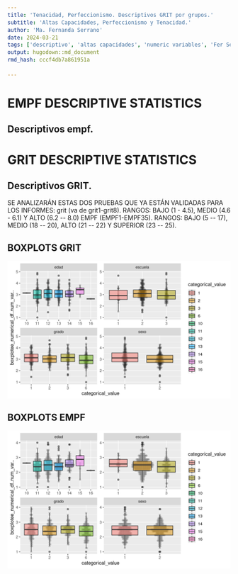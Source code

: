 ```yaml
---
title: 'Tenacidad, Perfeccionismo. Descriptivos GRIT por grupos.'
subtitle: 'Altas Capacidades, Perfeccionismo y Tenacidad.'
author: 'Ma. Fernanda Serrano'
date: 2024-03-21
tags: ['descriptivo', 'altas capacidades', 'numeric variables', 'Fer Serrano', 'tenacidad', 'perfeccionismo']
output: hugodown::md_document
rmd_hash: cccf4db7a861951a

---
```


EMPF DESCRIPTIVE STATISTICS
===========================

Descriptivos empf.
------------------

GRIT DESCRIPTIVE STATISTICS
===========================

Descriptivos GRIT.
------------------

SE ANALIZARÁN ESTAS DOS PRUEBAS QUE YA ESTÁN VALIDADAS PARA LOS INFORMES: grit (va de grit1-grit8). RANGOS: BAJO (1 - 4.5), MEDIO (4.6 - 6.1) Y ALTO (6.2 -- 8.0) EMPF (EMPF1-EMPF35). RANGOS: BAJO (5 -- 17), MEDIO (18 -- 20), ALTO (21 -- 22) Y SUPERIOR (23 -- 25).

BOXPLOTS GRIT
-------------

<div class="highlight">

<img src="figs/tenacidad_grit-1.png" width="700px" style="display: block; margin: auto;" />

</div>

BOXPLOTS EMPF
-------------

<div class="highlight">

<img src="figs/empf-1.png" width="700px" style="display: block; margin: auto;" />

</div>

